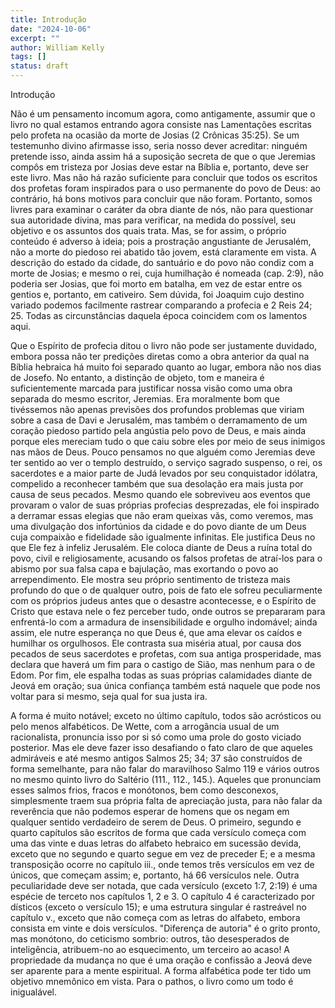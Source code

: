```yaml
---
title: Introdução
date: "2024-10-06"
excerpt: ""
author: William Kelly
tags: []
status: draft
---
```


Introdução

Não é um pensamento incomum agora, como antigamente, assumir que o livro
no qual estamos entrando agora consiste nas Lamentações escritas pelo
profeta na ocasião da morte de Josias (2 Crônicas 35:25). Se um
testemunho divino afirmasse isso, seria nosso dever acreditar: ninguém
pretende isso, ainda assim há a suposição secreta de que o que Jeremias
compôs em tristeza por Josias deve estar na Bíblia e, portanto, deve ser
este livro. Mas não há razão suficiente para concluir que todos os
escritos dos profetas foram inspirados para o uso permanente do povo de
Deus: ao contrário, há bons motivos para concluir que não foram.
Portanto, somos livres para examinar o caráter da obra diante de nós,
não para questionar sua autoridade divina, mas para verificar, na medida
do possível, seu objetivo e os assuntos dos quais trata. Mas, se for
assim, o próprio conteúdo é adverso à ideia; pois a prostração
angustiante de Jerusalém, não a morte do piedoso rei abatido tão jovem,
está claramente em vista. A descrição do estado da cidade, do santuário
e do povo não condiz com a morte de Josias; e mesmo o rei, cuja
humilhação é nomeada (cap. 2:9), não poderia ser Josias, que foi morto
em batalha, em vez de estar entre os gentios e, portanto, em cativeiro.
Sem dúvida, foi Joaquim cujo destino variado podemos facilmente rastrear
comparando a profecia e 2 Reis 24; 25. Todas as circunstâncias daquela
época coincidem com os lamentos aqui.

Que o Espírito de profecia ditou o livro não pode ser justamente
duvidado, embora possa não ter predições diretas como a obra anterior da
qual na Bíblia hebraica há muito foi separado quanto ao lugar, embora
não nos dias de Josefo. No entanto, a distinção de objeto, tom e maneira
é suficientemente marcada para justificar nossa visão como uma obra
separada do mesmo escritor, Jeremias. Era moralmente bom que tivéssemos
não apenas previsões dos profundos problemas que viriam sobre a casa de
Davi e Jerusalém, mas também o derramamento de um coração piedoso
partido pela angústia pelo povo de Deus, e mais ainda porque eles
mereciam tudo o que caiu sobre eles por meio de seus inimigos nas mãos
de Deus. Pouco pensamos no que alguém como Jeremias deve ter sentido ao
ver o templo destruído, o serviço sagrado suspenso, o rei, os sacerdotes
e a maior parte de Judá levados por seu conquistador idólatra, compelido
a reconhecer também que sua desolação era mais justa por causa de seus
pecados. Mesmo quando ele sobreviveu aos eventos que provaram o valor de
suas próprias profecias desprezadas, ele foi inspirado a derramar essas
elegias que não eram queixas vãs, como veremos, mas uma divulgação dos
infortúnios da cidade e do povo diante de um Deus cuja compaixão e
fidelidade são igualmente infinitas. Ele justifica Deus no que Ele fez à
infeliz Jerusalém. Ele coloca diante de Deus a ruína total do povo,
civil e religiosamente, acusando os falsos profetas de atraí-los para o
abismo por sua falsa capa e bajulação, mas exortando o povo ao
arrependimento. Ele mostra seu próprio sentimento de tristeza mais
profundo do que o de qualquer outro, pois de fato ele sofreu
peculiarmente com os próprios judeus antes que o desastre acontecesse, e
o Espírito de Cristo que estava nele o fez perceber tudo, onde outros se
prepararam para enfrentá-lo com a armadura de insensibilidade e orgulho
indomável; ainda assim, ele nutre esperança no que Deus é, que ama
elevar os caídos e humilhar os orgulhosos. Ele contrasta sua miséria
atual, por causa dos pecados de seus sacerdotes e profetas, com sua
antiga prosperidade, mas declara que haverá um fim para o castigo de
Sião, mas nenhum para o de Edom. Por fim, ele espalha todas as suas
próprias calamidades diante de Jeová em oração; sua única confiança
também está naquele que pode nos voltar para si mesmo, seja qual for sua
justa ira.

A forma é muito notável; exceto no último capítulo, todos são acrósticos
ou pelo menos alfabéticos. De Wette, com a arrogância usual de um
racionalista, pronuncia isso por si só como uma prole do gosto viciado
posterior. Mas ele deve fazer isso desafiando o fato claro de que
aqueles admiráveis e até mesmo antigos Salmos 25; 34; 37 são construídos
de forma semelhante, para não falar do maravilhoso Salmo 119 e vários
outros no mesmo quinto livro do Saltério (111., 112., 145.). Aqueles que
pronunciam esses salmos frios, fracos e monótonos, bem como desconexos,
simplesmente traem sua própria falta de apreciação justa, para não falar
da reverência que não podemos esperar de homens que os negam em qualquer
sentido verdadeiro de serem de Deus. O primeiro, segundo e quarto
capítulos são escritos de forma que cada versículo começa com uma das
vinte e duas letras do alfabeto hebraico em sucessão devida, exceto que
no segundo e quarto segue em vez de preceder E; e a mesma transposição
ocorre no capítulo iii., onde temos três versículos em vez de únicos,
que começam assim; e, portanto, há 66 versículos nele. Outra
peculiaridade deve ser notada, que cada versículo (exceto 1:7, 2:19) é
uma espécie de terceto nos capítulos 1, 2 e 3. O capítulo 4 é
caracterizado por dísticos (exceto o versículo 15); e uma estrutura
singular é rastreável no capítulo v., exceto que não começa com as
letras do alfabeto, embora consista em vinte e dois versículos.
"Diferença de autoria" é o grito pronto, mas monótono, do ceticismo
sombrio: outros, tão desesperados de inteligência, atribuem-no ao
esquecimento, um terceiro ao acaso! A propriedade da mudança no que é
uma oração e confissão a Jeová deve ser aparente para a mente
espiritual. A forma alfabética pode ter tido um objetivo mnemônico em
vista. Para o pathos, o livro como um todo é inigualável.
